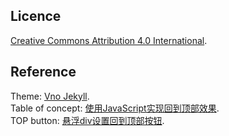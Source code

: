## Licence

[Creative Commons Attribution 4.0 International](http://creativecommons.org/licenses/by/4.0/).  

## Reference

Theme: [Vno Jekyll](https://github.com/onevcat/vno-jekyll).  
Table of concept: [使用JavaScript实现回到顶部效果](使用JavaScript实现回到顶部效果).  
TOP button: [悬浮div设置回到顶部按钮](https://blog.csdn.net/sinat_28505133/article/details/56486985).  